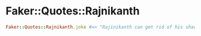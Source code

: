# Faker::Quotes::Rajnikanth

```ruby
Faker::Quotes::Rajnikanth.joke #=> "Rajinikanth can get rid of his shadow"
```

